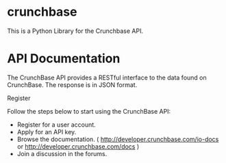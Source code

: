 crunchbase
==========
 
This is a Python Library for the Crunchbase API.


API Documentation
=================

The CrunchBase API provides a RESTful interface to the data found on CrunchBase. The response is in JSON format.

Register

Follow the steps below to start using the CrunchBase API:

* Register for a user account.
* Apply for an API key.
* Browse the documentation. ( http://developer.crunchbase.com/io-docs or http://developer.crunchbase.com/docs )
* Join a discussion in the forums.
